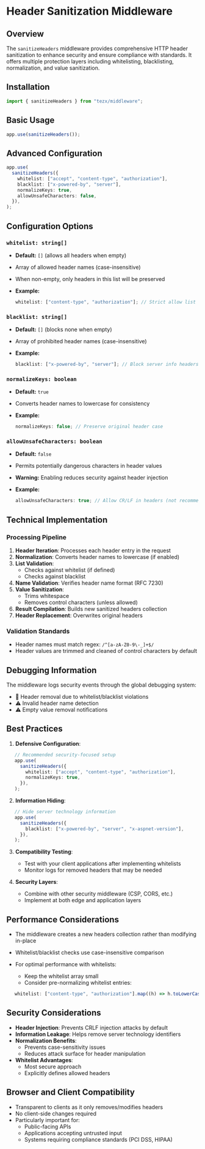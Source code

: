 # Header Sanitization Middleware

## Overview

The `sanitizeHeaders` middleware provides comprehensive HTTP header sanitization to enhance security and ensure compliance with standards. It offers multiple protection layers including whitelisting, blacklisting, normalization, and value sanitization.

## Installation

```ts
import { sanitizeHeaders } from "tezx/middleware";
```

## Basic Usage

```ts
app.use(sanitizeHeaders());
```

## Advanced Configuration

```ts
app.use(
  sanitizeHeaders({
    whitelist: ["accept", "content-type", "authorization"],
    blacklist: ["x-powered-by", "server"],
    normalizeKeys: true,
    allowUnsafeCharacters: false,
  }),
);
```

## Configuration Options

### `whitelist: string[]`

- **Default:** `[]` (allows all headers when empty)
- Array of allowed header names (case-insensitive)
- When non-empty, only headers in this list will be preserved
- **Example:**

  ```ts
  whitelist: ["content-type", "authorization"]; // Strict allow list
  ```

### `blacklist: string[]`

- **Default:** `[]` (blocks none when empty)
- Array of prohibited header names (case-insensitive)
- **Example:**

  ```ts
  blacklist: ["x-powered-by", "server"]; // Block server info headers
  ```

### `normalizeKeys: boolean`

- **Default:** `true`
- Converts header names to lowercase for consistency
- **Example:**

  ```ts
  normalizeKeys: false; // Preserve original header case
  ```

### `allowUnsafeCharacters: boolean`

- **Default:** `false`
- Permits potentially dangerous characters in header values
- **Warning:** Enabling reduces security against header injection
- **Example:**

  ```ts
  allowUnsafeCharacters: true; // Allow CR/LF in headers (not recommended)
  ```

## Technical Implementation

### Processing Pipeline

1. **Header Iteration**: Processes each header entry in the request
2. **Normalization**: Converts header names to lowercase (if enabled)
3. **List Validation**:
   - Checks against whitelist (if defined)
   - Checks against blacklist
4. **Name Validation**: Verifies header name format (RFC 7230)
5. **Value Sanitization**:
   - Trims whitespace
   - Removes control characters (unless allowed)
6. **Result Compilation**: Builds new sanitized headers collection
7. **Header Replacement**: Overwrites original headers

### Validation Standards

- Header names must match regex: `/^[a-zA-Z0-9\-_]+$/`
- Header values are trimmed and cleaned of control characters by default

## Debugging Information

The middleware logs security events through the global debugging system:

- 🚫 Header removal due to whitelist/blacklist violations
- ⚠️ Invalid header name detection
- ⚠️ Empty value removal notifications

## Best Practices

1. **Defensive Configuration**:

```ts
   // Recommended security-focused setup
   app.use(
     sanitizeHeaders({
       whitelist: ["accept", "content-type", "authorization"],
       normalizeKeys: true,
     }),
   );
```

2. **Information Hiding**:

```ts
   // Hide server technology information
   app.use(
     sanitizeHeaders({
       blacklist: ["x-powered-by", "server", "x-aspnet-version"],
     }),
   );
```

3. **Compatibility Testing**:

   - Test with your client applications after implementing whitelists
   - Monitor logs for removed headers that may be needed

4. **Security Layers**:
   - Combine with other security middleware (CSP, CORS, etc.)
   - Implement at both edge and application layers

## Performance Considerations

- The middleware creates a new headers collection rather than modifying in-place
- Whitelist/blacklist checks use case-insensitive comparison
- For optimal performance with whitelists:

  - Keep the whitelist array small
  - Consider pre-normalizing whitelist entries:

 ```ts
    whitelist: ["content-type", "authorization"].map((h) => h.toLowerCase());
 ```

## Security Considerations

- **Header Injection**: Prevents CRLF injection attacks by default
- **Information Leakage**: Helps remove server technology identifiers
- **Normalization Benefits**:
  - Prevents case-sensitivity issues
  - Reduces attack surface for header manipulation
- **Whitelist Advantages**:
  - Most secure approach
  - Explicitly defines allowed headers

## Browser and Client Compatibility

- Transparent to clients as it only removes/modifies headers
- No client-side changes required
- Particularly important for:
  - Public-facing APIs
  - Applications accepting untrusted input
  - Systems requiring compliance standards (PCI DSS, HIPAA)
